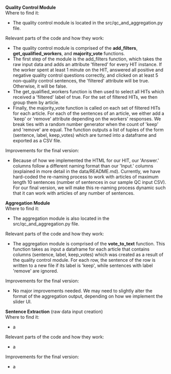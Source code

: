 **Quality Control Module**  
Where to find it:
* The quality control module is located in the src/qc_and_aggregation.py file. 

Relevant parts of the code and how they work:
* The quality control module is comprised of the **add_filters**, **get_qualified_workers**, and **majority_vote** functions. 
* The first step of the module is the add_filters function, which takes the raw input data and adds an attribute 'filtered' for every HIT instance. If the worker spent at least 1 minute on the HIT, answered all positive and negative quality control questions correctly, and clicked on at least 5 non-quality control sentences, the 'filtered' attribute will be true. Otherwise, it will be false. 
* The get_qualified_workers function is then used to select all HITs which received a 'filtered' label of true. For the set of filtered HITs, we then group them by article. 
* Finally, the majority_vote function is called on each set of filtered HITs for each article. For each of the sentences of an article, we either add a 'keep' or 'remove' attribute depending on the workers' responses. We break ties with a random number generator when the count of 'keep' and 'remove' are equal. The function outputs a list of tuples of the form (sentence, label, keep_votes) which are turned into a dataframe and exported as a CSV file. 

Improvements for the final version:
* Because of how we implemented the HTML for our HIT, our 'Answer.' columns follow a different naming format than our 'Input.' columns (explained in more detail in the data/README.md). Currently, we have hard-coded the re-naming process to work with articles of maximum length 10 sentences (number of sentences in our sample QC input CSV). For our final version, we will make this re-naming process dynamic such that it can work with articles of any number of sentences.

**Aggregation Module**  
Where to find it:
* The aggregation module is also located in the src/qc_and_aggregation.py file. 

Relevant parts of the code and how they work:
* The aggregation module is comprised of the **vote_to_text** function. This function takes as input a dataframe for each article that contains columns (sentence, label, keep_votes) which was created as a result of the quality control module. For each row, the sentence of the row is written to a new file if its label is 'keep', while sentences with label 'remove' are ignored.  

Improvements for the final version:
* No major improvements needed. We may need to slightly alter the format of the aggregation output, depending on how we implement the slider UI.

**Sentence Extraction** (raw data input creation)  
Where to find it:  
* a

Relevant parts of the code and how they work:
* a

Improvements for the final version:
* a

